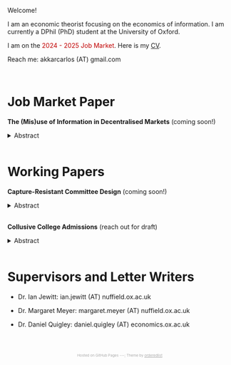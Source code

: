 Welcome! 

I am an economic theorist focusing on the economics of information. I am currently a DPhil (PhD) student at the University of Oxford. 

I am on the <span style="color: #c00000;">2024 - 2025 Job Market</span>. Here is my [CV](docs/akkar_cv.pdf).

Reach me: akkarcarlos (AT) gmail.com

<!-- <a href="mailto:akkarcarlos@gmail.com">akkarcarlos@gmail.com</a> -->

<br />

# Job Market Paper

**The (Mis)use of Information in Decentralised Markets** (coming soon!) <!-- [paper] [short talk] [long talk] -->

<details>
  <summary>Abstract</summary>


  <br />
I study whether a decentralised market for a common value asset becomes more efficient with more information in the market, either through (i) more buyers, or (ii) better informed buyers. More information may help buyers screen the asset's value better and execute better trades. But it may also exacerbate adverse selection and push them to worse trades---there is greater downside to trading when others refused to. The <em>kind</em> of information buyers have determines which force prevails. Efficiency is eventually decreasing (increasing) in the number of buyers and converges to its lower (upper) bound when buyers’ signals have bounded (unbounded) likelihood ratio at the top. Unless <em>adverse selection is irrelevant</em>, efficiency decreases (increases) when buyers get a <em>positive (negative) override</em>---information which helps them reconsider a seller they would have rejected (traded with). For binary signals, this yields a sharp characterisation: stronger good news increase, but stronger bad news eventually decrease efficiency.
  
</details>
<br />



# Working Papers

**Capture-Resistant Committee Design** (coming soon!) <!-- [paper] [short talk] [long talk] -->

<details>
  <summary>Abstract</summary>

  <br />  
A lobbyist wants to sway a committee towards implementing a policy by publicly designing and revealing the outcome of an experiment. Each committee member prefers to adopt the policy if the probability of its success exceeds her personal threshold. After the lobbyist reveals the outcome and before they vote, each committee member acquires additional---flexible and costly---private information about the chance of success. A <em>dictatorial</em> voting rule is optimal; it maximises the probability of adoption for a policy that will succeed, minimises it for a policy that will fail, and minimises every member’s information acquisition cost. The optimal dictator is <em>the most demanding member</em>---the member who would acquire the most evidence in favour of the policy before she implements it. 
  
</details>
<br />


**Collusive College Admissions** (reach out for draft) <!-- [paper] [short talk] [long talk] -->

<details>
  <summary>Abstract</summary>

  <br />
I study a matching market á la Azevedo and Leshno (2016), with two colleges and a continuum of students. Students are vertically differentiated in their "promise"; both colleges prefer students with higher promise. Colleges are vertically differentiated over their (i) prestige and (ii) quality investments; students' preferences over these pairs are identical. There is uncertainty over colleges' capacities. I show that the Boston mechanism might leave both colleges better off relative to a mechanism that produces the unique ex post stable outcome, such as Deferred Acceptance. The college with lower prestige benefits from an <em>allocative effect</em>: it attracts some promising students away from its rival by offering a safer bet. The college with greater prestige benefits from a <em>competitive effect</em>: by conceding those students to its rival, it attenuates competition for the most promising ones. I discuss how my finding can explain long-standing frictions in global college admission mechanisms. 
  
</details>
<br />

# Supervisors and Letter Writers

* Dr. Ian Jewitt: ian.jewitt (AT) nuffield.ox.ac.uk 
<!-- <a href="mailto:ian.jewitt@nuffield.ox.ac.uk">ian.jewitt@nuffield.ox.ac.uk</a> -->
* Dr. Margaret Meyer: margaret.meyer (AT) nuffield.ox.ac.uk 
<!-- <a href="mailto:margaret.meyer@nuffield.ox.ac.uk">margaret.meyer@nuffield.ox.ac.uk</a> -->
* Dr. Daniel Quigley: daniel.quigley (AT) economics.ox.ac.uk 
<!-- <a href="mailto:daniel.quigley@economics.ox.ac.uk">daniel.quigley@economics.ox.ac.uk</a> -->


<br />
<br />
<p style="text-align: center; color: #a9a9a9; font-size: 8px;">
  Hosted on GitHub Pages ---; Theme by 
  <a href="https://github.com/orderedlist" style="color: inherit; text-decoration: underline;">orderedlist</a>
</p>
